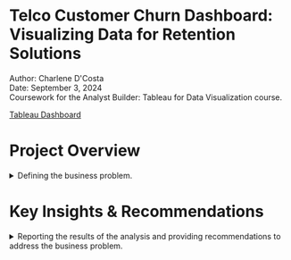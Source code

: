 # Telco Customer Churn Dashboard: Visualizing Data for Retention Solutions

Author: Charlene D'Costa <br />
Date: September 3, 2024 <br />
Coursework for the Analyst Builder: Tableau for Data Visualization course. <br />

[Tableau Dashboard](https://public.tableau.com/app/profile/charlene.d.costa/viz/TelcoCustomerChurnDashboard_17256470761000/TelcoCustomerChurnDashboard) 

# Project Overview

<details>
  <summary>Defining the business problem.</summary>

<br /> Reducing customer churn is essential for businesses, as retaining existing customers is more cost-effective than acquiring new ones. By understanding the key drivers of churn, companies can develop strategies to improve customer satisfaction, retention, and profitability. 

For this project, I used the [Telco Customer Churn dataset](https://www.kaggle.com/datasets/blastchar/telco-customer-churn) (IBM sample data) from Kaggle to build an interactive dashboard in Tableau that provides a comprehensive view of the factors influencing customer churn in the telecommunications industry. Using the insights gained, I developed actionable recommendations to enable businesses to make data-driven decisions that improve customer satisfaction and retention.

**Business Task:** 

Design a dashboard to: 
- Analyze churn patterns and identify key drivers of customer churn
- Identify at-risk customer segments for targeted interventions
- Produce actionable recommendations to inform focused retention strategies and improve customer loyalty

</details>

# Key Insights & Recommendations

<details>
  <summary>Reporting the results of the analysis and providing recommendations to address the business problem.</summary>

## Customer Account Information

### Tenure vs. Churn                                                                                      
- New customers (0-5 years of tenure) show the highest churn rates. Nearly half of these customers have churned.
- As tenure increases, churn rates drop significantly. Customers with more than 10 years of tenure are less likely to churn.
- Customers with 20+ years of tenure have much lower churn rates, indicating a strong retention trend among long-term customers.
- There is a slight rise in churn for customers in the 60-65 year range, which may warrant further investigation.

**Recommendations**
- **Welcome offers and perks:** During the first year, provide new customers with incentives such as discounts, bonus services, or upgrades to increase their perceived value and commitment to the company.
- **Personalized offers:** Once customers are identified as at-risk, provide tailored offers (discounts, service upgrades, or exclusive deals) to re-engage them and show that the company values their loyalty.
- **Proactive customer support:** Provide dedicated support in the early stages of the customer lifecycle. Frequent check-ins within the first few months can address issues before they lead to churn.
- **Surveys and feedback loops:** Regularly collect feedback from newer customers to identify potential pain points early. Use this data to address common issues that may lead to dissatisfaction and churn.

### Contract Type vs. Churn                                                                      
- Month-to-month contracts have the highest churn rate, with 1,655 out of 3,875 customers leaving.
- Customers with one-year contracts have significantly lower churn rates, with only 166 out of 1,473 leaving. The lowest churn rate is seen in two-year contracts, where only 63 out of 1,710 customers churned, highlighting a strong retention trend associated with longer contracts.

**Recommendations**
- **Offer discounts for longer contracts:** Encourage customers to commit to 1- or 2-year contracts with discounted rates or added features. This can help lock in customers and reduce the likelihood of churn within the early years.
- **Offer Transitional Plans:** Provide an option for month-to-month customers to easily upgrade to a one- or two-year contract, potentially with trial periods or no-fee cancellations within the first few months, reducing friction and making the shift more attractive.
                                                                
### Payment Method vs. Churn                                                                               
- Customers using electronic cheques have the highest churn rate, significantly higher than other payment methods.

**Recommendations**
- **Simplify and Improve Payment Experience:** Ensure that all payment methods are easy to use and hassle-free. Address any common issues faced by cheque users, such as delays or processing problems, and offer convenient alternatives like digital wallets or automatic payments to enhance customer satisfaction and retention.|

### Total Charges / Monthly Charges vs. Churn                                                                                  
- Customers with higher monthly charges (around $80 and above) who have been with the company for a shorter period (indicated by low total charges) show a higher concentration of churn. These are likely month-to-month customers, who tend to churn at higher rates, as indicated by the Contract Type vs. Churn visualization.

**Recommendations**             
- **Implement Gradual Pricing Increases to Reduce Early Churn:** Keep initial costs low for new customers and gradually increase charges over time to recoup the return on investment (ROI).

<br /> 

## Customer Demographics 

### Senior Citizen vs. Churn  
- Senior citizens have a higher churn rate than non-seniors.

**Recommendations**     
- **Dedicated support:** Offer tailored services and resources to address senior-specific needs.

### Gender vs. Churn                             
- The number of male and female customers is almost evenly distributed.
- There does not appear to be a significant difference in churn rates based on gender.

**Recommendations**                                                                                          
- **Focus on high-risk segments:** Rather than creating gender-specific strategies, the company should prioritize its efforts on customer segments with higher churn, such as customers on month-to-month contracts or those with high monthly charges.

### Dependents vs. Churn    
- Customers without dependents have a higher churn rate, with 1,543 churned customers out of 4,933 total.
- Customers with dependents show a significantly lower churn rate, with only 326 churned customers out of 2,110 total.

**Recommendations**                                                                                          
- **Develop Family-Oriented Service Plans:** To encourage more long-term commitments, consider introducing or promoting family-oriented service plans.

<br /> 

## Services Subscribed 

### Tech Support vs. Churn                 
- Customers without tech support have the highest churn rate, with 1,446 out of 3,473 customers churning.
- Customers with tech support have a much lower churn rate, with 310 out of 2,044 customers churning.

**Recommendations**
- **Promote Tech Support Services:** Given the significantly lower churn rate among customers with tech support, the business should actively promote and incentivize tech support packages. Offering these services, especially to customers currently without tech support, can improve retention rates by addressing potential technical issues before they lead to dissatisfaction.
- **Offer Free or Discounted Tech Support for High-Risk Customers:** To target at-risk customers (those without tech support), consider offering limited-time free or discounted tech support as part of retention strategies. This can increase customer satisfaction, reduce technical issues, and lower churn.

</details>


